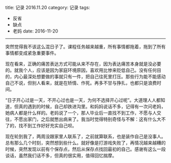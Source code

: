 title: 记录 2016.11.20
category: 记录
tags:
  - 反省
  - 缺点
  - 老妈
date: 2016-11-20
---

突然觉得我不该这么混日子了。课程任务越来越重，所有事情都拖着，拖到了所有事情都变成紧急重要事件。

现在看来，正确的痛苦表达方式可能从来不存在，因为表达痛苦本身就是没必要的。就我个人，应该是因为家庭环境原因，喜欢用比惨来贬低自己。没有任何目的，内心最深处想要做的事就只有一件，把自己往死里打压。那些行为能不能感动自己不说，但别人看来，就是在矫情、作死。再多不甘与挣扎，也都只是浪费时间。

“日子开心过是一天，不开心过也是一天，为何不选择开心过呢”。大道理人人都知道，但真的遇到的时候，自己却跌进沟里。和妈妈说话不多，记得有一次问老妈，她病人都是什么样的。老妈说了一个，那人毕业后一直找不到工作，不愿与人交往，不愿出家门，之后就憋出病来了。我当时觉得特别奇怪与不解：这有什么大不了的，找不到工作好好充实自己呗。

现在轮到我了，两周没跟家里人联系了，之前就算联系，也是装作自己是没事人。总有那么几个时刻，突然想到些什么。就好像是打游戏失败了，再情况越来越糟的时候，突然发现以前有个保存点，然后从保存点找回最初的自己。感谢有这么一段谈话，虽然我们话不多，但真的很实用，值得回忆揣摩。
